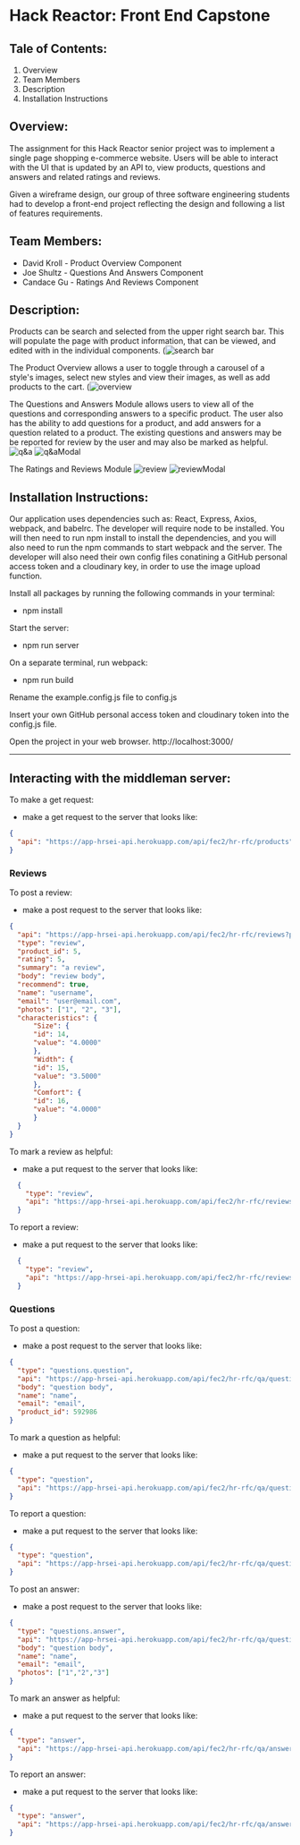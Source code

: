 # Hack Reactor: Front End Capstone

## Tale of Contents:
  1. Overview
  2. Team Members
  3. Description
  4. Installation Instructions

## Overview:
  The assignment for this Hack Reactor senior project was to implement a single page shopping e-commerce website. Users will be able to interact with the UI that is updated by an API to, view products, questions and answers and related ratings and reviews. 

Given a wireframe design, our group of three software engineering students had to develop a front-end project reflecting the design and following a list of features requirements.


## Team Members:
  - David Kroll - Product Overview Component
  - Joe Shultz - Questions And Answers Component
  - Candace Gu - Ratings And Reviews Component

## Description:
  Products can be search and selected from the upper right search bar.  This will populate the page with product information, that can be viewed, and edited with in the individual components.
(![search bar](https://user-images.githubusercontent.com/41023883/180614271-dac31328-c2ba-424c-bc2e-9a5f3977a58d.png)
 
  The Product Overview allows a user to toggle through a carousel of a style's images, select new styles and view their images, as well as add products to the cart.
(![overview](https://user-images.githubusercontent.com/41023883/180614330-7c904816-7a18-4d7e-9b27-c9d8f2106d7b.png)

  
 The Questions and Answers Module allows users to view all of the questions and corresponding answers to a specific product.  The user also has the ability to add questions for a product, and add answers for a question related to a product.  The existing questions and answers may be be reported for review by the user and may also be marked as helpful.
![q&a](https://user-images.githubusercontent.com/41023883/180614358-c82219d7-0ae2-476f-ba98-15ce8622afe8.png)
![q&aModal](https://user-images.githubusercontent.com/41023883/180614417-0e67bd34-cf48-413e-ad61-71f086ed4834.png)


  
  The Ratings and Reviews Module 
![review](https://user-images.githubusercontent.com/41023883/180614390-cb9b30b0-447e-4fde-b26e-3c6063e93b92.png)
![reviewModal](https://user-images.githubusercontent.com/41023883/180614400-dab2bf9f-126c-41b6-9296-ed667321124f.png)



  
## Installation Instructions:
  Our application uses dependencies such as: React, Express, Axios, webpack, and babelrc. The developer will require node to be installed. You will then need to run npm install to install the dependencies, and you will also need to run the npm commands to start webpack and the server. The developer will also need their own config files conatining a GitHub personal access token and a cloudinary key, in order to use the image upload function.

Install all packages by running the following commands in your terminal:
- npm install

Start the server:
- npm run server

On a separate terminal, run webpack:
- npm run build

Rename the example.config.js file to config.js

Insert your own GitHub personal access token and cloudinary token into the config.js file.

Open the project in your web browser. http://localhost:3000/
  
  
  
  
  
  
---
## Interacting with the middleman server:
To make a get request:
  - make a get request to the server that looks like:
  ```json
  {
    "api": "https://app-hrsei-api.herokuapp.com/api/fec2/hr-rfc/products"
  }
  ```
### Reviews
To post a review:
  - make a post request to the server that looks like:
  ```json
  {
    "api": "https://app-hrsei-api.herokuapp.com/api/fec2/hr-rfc/reviews?product_id=66642",
    "type": "review",
    "product_id": 5,
    "rating": 5,
    "summary": "a review",
    "body": "review body",
    "recommend": true,
    "name": "username",
    "email": "user@email.com",
    "photos": ["1", "2", "3"],
    "characteristics": {
        "Size": {
        "id": 14,
        "value": "4.0000"
        },
        "Width": {
        "id": 15,
        "value": "3.5000"
        },
        "Comfort": {
        "id": 16,
        "value": "4.0000"
        }
    }
  }
  ```
To mark a review as helpful:
  - make a put request to the server that looks like:
  ```json
    {
      "type": "review",
      "api": "https://app-hrsei-api.herokuapp.com/api/fec2/hr-rfc/reviews/{review_id}/helpful"
    }
  ```
To report a review:
  - make a put request to the server that looks like:
  ```json
    {
      "type": "review",
      "api": "https://app-hrsei-api.herokuapp.com/api/fec2/hr-rfc/reviews/{review_id}/report"
    }
  ```
### Questions
To post a question:
  - make a post request to the server that looks like:
  ```json
  {
    "type": "questions.question",
    "api": "https://app-hrsei-api.herokuapp.com/api/fec2/hr-rfc/qa/questions/{question_id}",
    "body": "question body",
    "name": "name",
    "email": "email",
    "product_id": 592986
  }
  ```
To mark a question as helpful:
  - make a put request to the server that looks like:
  ```json
  {
    "type": "question",
    "api": "https://app-hrsei-api.herokuapp.com/api/fec2/hr-rfc/qa/questions/{question_id}/helpful"
  }
  ```
To report a question:
  - make a put request to the server that looks like:
  ```json
  {
    "type": "question",
    "api": "https://app-hrsei-api.herokuapp.com/api/fec2/hr-rfc/qa/questions/{question_id}/report"
  }
  ```
To post an answer:
  - make a post request to the server that looks like:
  ```json
  {
    "type": "questions.answer",
    "api": "https://app-hrsei-api.herokuapp.com/api/fec2/hr-rfc/qa/questions/{question_id}/answers",
    "body": "question body",
    "name": "name",
    "email": "email",
    "photos": ["1","2","3"]
  }
  ```
To mark an answer as helpful:
  - make a put request to the server that looks like:
  ```json
  {
    "type": "answer",
    "api": "https://app-hrsei-api.herokuapp.com/api/fec2/hr-rfc/qa/answers/{answer_id}/helpful"
  }
  ```
To report an answer:
  - make a put request to the server that looks like:
  ```json
  {
    "type": "answer",
    "api": "https://app-hrsei-api.herokuapp.com/api/fec2/hr-rfc/qa/answers/(answer_id)/report"
  }
  ```
